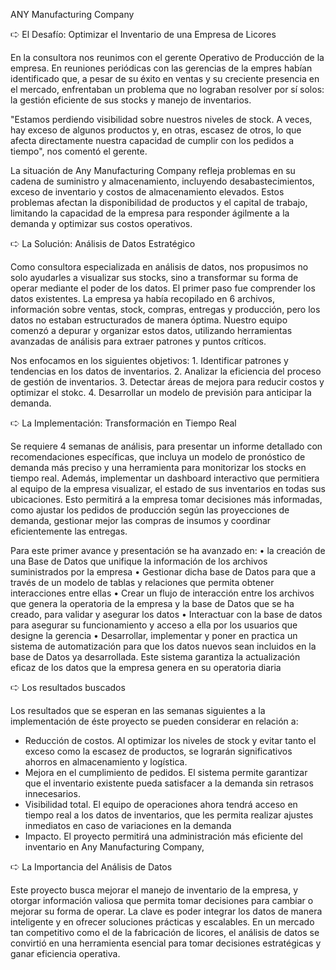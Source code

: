 ANY Manufacturing Company


🢧 El Desafío: Optimizar el Inventario de una Empresa de Licores

En la consultora nos reunimos con el gerente Operativo de Producción  de la empresa. En reuniones periódicas con las gerencias de la empres habían identificado que, a pesar de su éxito en ventas y su creciente presencia en el mercado, enfrentaban un problema que no lograban resolver por sí solos: la gestión eficiente de sus stocks y manejo de inventarios.

"Estamos perdiendo visibilidad sobre nuestros niveles de stock. A veces, hay exceso de algunos productos y, en otras, escasez de otros, lo que afecta directamente nuestra capacidad de cumplir con los pedidos a tiempo", nos comentó el gerente.

La situación de Any Manufacturing Company refleja problemas en su cadena de suministro y almacenamiento, incluyendo desabastecimientos, exceso de inventario y costos de almacenamiento elevados. Estos problemas afectan la disponibilidad de productos y el capital de trabajo, limitando la capacidad de la empresa para responder ágilmente a la demanda y optimizar sus costos operativos.

🢧 La Solución: Análisis de Datos Estratégico

Como consultora especializada en análisis de datos, nos propusimos no solo ayudarles a visualizar sus stocks, sino a transformar su forma de operar mediante el poder de los datos.
El primer paso fue comprender los datos existentes. La empresa ya había recopilado en 6 archivos, información sobre ventas, stock, compras, entregas y producción, pero los datos no estaban estructurados de manera óptima. Nuestro equipo comenzó a depurar y organizar estos datos, utilizando herramientas avanzadas de análisis para extraer patrones y puntos críticos.

Nos enfocamos en los siguientes objetivos:
    1. Identificar patrones y tendencias en los datos de inventarios.
    2. Analizar la eficiencia del proceso de gestión de inventarios.
    3. Detectar áreas de mejora para reducir costos y optimizar el stokc.
    4. Desarrollar un modelo de previsión para anticipar la demanda.
       
🢧 La Implementación: Transformación en Tiempo Real

Se requiere 4 semanas de análisis, para presentar un informe detallado con recomendaciones específicas, que incluya un modelo de pronóstico de demanda más preciso y una herramienta para monitorizar los stocks en tiempo real. Además, implementar un dashboard interactivo que permitiera al equipo de la empresa visualizar, el estado de sus inventarios en todas sus ubicaciones.
Esto permitirá a la empresa tomar decisiones más informadas, como ajustar los pedidos de producción según las proyecciones de demanda, gestionar mejor las compras de insumos y coordinar eficientemente las entregas.

Para este primer avance y presentación se ha avanzado en:
    • la creación de una Base de Datos que unifique la información de los archivos suministrados por la empresa 
    • Gestionar dicha base de Datos para que a través de un modelo de tablas y relaciones que permita obtener interacciones entre ellas
    • Crear un flujo de interacción entre los archivos que genera la operatoria de la empresa y la base de Datos que se ha creado, para validar y asegurar los datos 
    • Interactuar con la base de datos para asegurar su funcionamiento y acceso a ella por los usuarios que designe la gerencia
    • Desarrollar, implementar y poner en practica un sistema de automatización para que los datos nuevos sean incluidos en la base de Datos ya desarrollada. Este sistema garantiza la actualización eficaz de los datos que la empresa genera en su operatoria diaria  

🢧 Los resultados buscados

Los resultados que se esperan en las semanas siguientes a la implementación de éste proyecto se pueden considerar en relación a:
* Reducción de costos. Al optimizar los niveles de stock y evitar tanto el exceso como la escasez de productos, se lograrán significativos ahorros en almacenamiento y logística.
* Mejora en el cumplimiento de pedidos. El sistema permite garantizar que el inventario existente pueda satisfacer a la demanda sin retrasos innecesarios.
* Visibilidad total. El equipo de operaciones ahora tendrá acceso en tiempo real a los datos de inventarios, que les permita realizar ajustes inmediatos en caso de variaciones en la demanda
* Impacto. El proyecto permitirá una administración más eficiente del inventario en Any Manufacturing Company,

      
🢧 La Importancia del Análisis de Datos

Este proyecto busca mejorar el manejo de inventario de la empresa, y otorgar información valiosa que permita tomar decisiones para cambiar o mejorar su forma de operar. 
La clave es poder integrar los datos de manera inteligente y en ofrecer soluciones prácticas y escalables. En un mercado tan competitivo como el de la fabricación de licores, el análisis de datos se convirtió en una herramienta esencial para tomar decisiones estratégicas y ganar eficiencia operativa.
